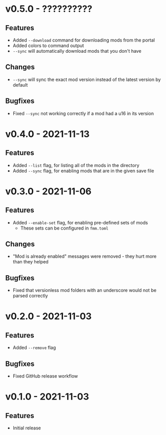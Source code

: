 # v0.5.0 - ??????????
## Features
- Added `--download` command for downloading mods from the portal
- Added colors to command output
- `--sync` will automatically download mods that you don't have
## Changes
- `--sync` will sync the exact mod version instead of the latest version by default
## Bugfixes
- Fixed `--sync` not working correctly if a mod had a u16 in its version

# v0.4.0 - 2021-11-13
## Features
- Added `--list` flag, for listing all of the mods in the directory
- Added `--sync` flag, for enabling mods that are in the given save file

# v0.3.0 - 2021-11-06
## Features
- Added `--enable-set` flag, for enabling pre-defined sets of mods
  - These sets can be configured in `fmm.toml`
## Changes
- "Mod is already enabled" messages were removed - they hurt more than they helped
## Bugfixes
- Fixed that versionless mod folders with an underscore would not be parsed correctly

# v0.2.0 - 2021-11-03
## Features
- Added `--remove` flag
## Bugfixes
- Fixed GitHub release workflow

# v0.1.0 - 2021-11-03
## Features
- Initial release
